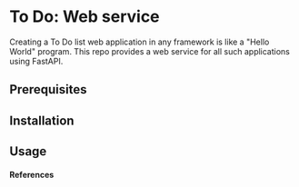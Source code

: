 # To Do: Web service

Creating a To Do list web application in any framework is like a "Hello World" program. This repo provides a web service for all such applications using FastAPI.

## Prerequisites 

## Installation

## Usage

#### References
